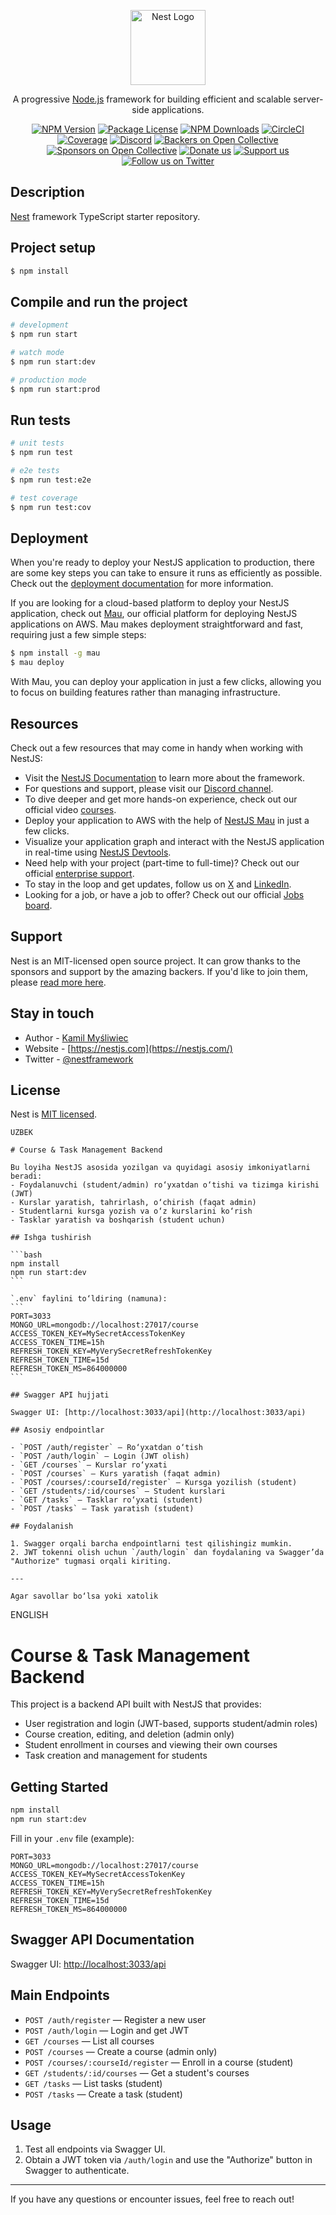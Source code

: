 <p align="center">
  <a href="http://nestjs.com/" target="blank"><img src="https://nestjs.com/img/logo-small.svg" width="120" alt="Nest Logo" /></a>
</p>

[circleci-image]: https://img.shields.io/circleci/build/github/nestjs/nest/master?token=abc123def456
[circleci-url]: https://circleci.com/gh/nestjs/nest

  <p align="center">A progressive <a href="http://nodejs.org" target="_blank">Node.js</a> framework for building efficient and scalable server-side applications.</p>
    <p align="center">
<a href="https://www.npmjs.com/~nestjscore" target="_blank"><img src="https://img.shields.io/npm/v/@nestjs/core.svg" alt="NPM Version" /></a>
<a href="https://www.npmjs.com/~nestjscore" target="_blank"><img src="https://img.shields.io/npm/l/@nestjs/core.svg" alt="Package License" /></a>
<a href="https://www.npmjs.com/~nestjscore" target="_blank"><img src="https://img.shields.io/npm/dm/@nestjs/common.svg" alt="NPM Downloads" /></a>
<a href="https://circleci.com/gh/nestjs/nest" target="_blank"><img src="https://img.shields.io/circleci/build/github/nestjs/nest/master" alt="CircleCI" /></a>
<a href="https://coveralls.io/github/nestjs/nest?branch=master" target="_blank"><img src="https://coveralls.io/repos/github/nestjs/nest/badge.svg?branch=master#9" alt="Coverage" /></a>
<a href="https://discord.gg/G7Qnnhy" target="_blank"><img src="https://img.shields.io/badge/discord-online-brightgreen.svg" alt="Discord"/></a>
<a href="https://opencollective.com/nest#backer" target="_blank"><img src="https://opencollective.com/nest/backers/badge.svg" alt="Backers on Open Collective" /></a>
<a href="https://opencollective.com/nest#sponsor" target="_blank"><img src="https://opencollective.com/nest/sponsors/badge.svg" alt="Sponsors on Open Collective" /></a>
  <a href="https://paypal.me/kamilmysliwiec" target="_blank"><img src="https://img.shields.io/badge/Donate-PayPal-ff3f59.svg" alt="Donate us"/></a>
    <a href="https://opencollective.com/nest#sponsor"  target="_blank"><img src="https://img.shields.io/badge/Support%20us-Open%20Collective-41B883.svg" alt="Support us"></a>
  <a href="https://twitter.com/nestframework" target="_blank"><img src="https://img.shields.io/twitter/follow/nestframework.svg?style=social&label=Follow" alt="Follow us on Twitter"></a>
</p>
  <!--[![Backers on Open Collective](https://opencollective.com/nest/backers/badge.svg)](https://opencollective.com/nest#backer)
  [![Sponsors on Open Collective](https://opencollective.com/nest/sponsors/badge.svg)](https://opencollective.com/nest#sponsor)-->

## Description

[Nest](https://github.com/nestjs/nest) framework TypeScript starter repository.

## Project setup

```bash
$ npm install
```

## Compile and run the project

```bash
# development
$ npm run start

# watch mode
$ npm run start:dev

# production mode
$ npm run start:prod
```

## Run tests

```bash
# unit tests
$ npm run test

# e2e tests
$ npm run test:e2e

# test coverage
$ npm run test:cov
```

## Deployment

When you're ready to deploy your NestJS application to production, there are some key steps you can take to ensure it runs as efficiently as possible. Check out the [deployment documentation](https://docs.nestjs.com/deployment) for more information.

If you are looking for a cloud-based platform to deploy your NestJS application, check out [Mau](https://mau.nestjs.com), our official platform for deploying NestJS applications on AWS. Mau makes deployment straightforward and fast, requiring just a few simple steps:

```bash
$ npm install -g mau
$ mau deploy
```

With Mau, you can deploy your application in just a few clicks, allowing you to focus on building features rather than managing infrastructure.

## Resources

Check out a few resources that may come in handy when working with NestJS:

- Visit the [NestJS Documentation](https://docs.nestjs.com) to learn more about the framework.
- For questions and support, please visit our [Discord channel](https://discord.gg/G7Qnnhy).
- To dive deeper and get more hands-on experience, check out our official video [courses](https://courses.nestjs.com/).
- Deploy your application to AWS with the help of [NestJS Mau](https://mau.nestjs.com) in just a few clicks.
- Visualize your application graph and interact with the NestJS application in real-time using [NestJS Devtools](https://devtools.nestjs.com).
- Need help with your project (part-time to full-time)? Check out our official [enterprise support](https://enterprise.nestjs.com).
- To stay in the loop and get updates, follow us on [X](https://x.com/nestframework) and [LinkedIn](https://linkedin.com/company/nestjs).
- Looking for a job, or have a job to offer? Check out our official [Jobs board](https://jobs.nestjs.com).

## Support

Nest is an MIT-licensed open source project. It can grow thanks to the sponsors and support by the amazing backers. If you'd like to join them, please [read more here](https://docs.nestjs.com/support).

## Stay in touch

- Author - [Kamil Myśliwiec](https://twitter.com/kammysliwiec)
- Website - [https://nestjs.com](https://nestjs.com/)
- Twitter - [@nestframework](https://twitter.com/nestframework)

## License

Nest is [MIT licensed](https://github.com/nestjs/nest/blob/master/LICENSE).

````````````````````````````````````````````````````````````````````````````````````````````````
UZBEK

# Course & Task Management Backend

Bu loyiha NestJS asosida yozilgan va quyidagi asosiy imkoniyatlarni beradi:
- Foydalanuvchi (student/admin) ro‘yxatdan o‘tishi va tizimga kirishi (JWT)
- Kurslar yaratish, tahrirlash, o‘chirish (faqat admin)
- Studentlarni kursga yozish va o‘z kurslarini ko‘rish
- Tasklar yaratish va boshqarish (student uchun)

## Ishga tushirish

```bash
npm install
npm run start:dev
```

`.env` faylini to‘ldiring (namuna):
```
PORT=3033
MONGO_URL=mongodb://localhost:27017/course
ACCESS_TOKEN_KEY=MySecretAccessTokenKey
ACCESS_TOKEN_TIME=15h
REFRESH_TOKEN_KEY=MyVerySecretRefreshTokenKey
REFRESH_TOKEN_TIME=15d
REFRESH_TOKEN_MS=864000000
```

## Swagger API hujjati

Swagger UI: [http://localhost:3033/api](http://localhost:3033/api)

## Asosiy endpointlar

- `POST /auth/register` — Ro‘yxatdan o‘tish
- `POST /auth/login` — Login (JWT olish)
- `GET /courses` — Kurslar ro‘yxati
- `POST /courses` — Kurs yaratish (faqat admin)
- `POST /courses/:courseId/register` — Kursga yozilish (student)
- `GET /students/:id/courses` — Student kurslari
- `GET /tasks` — Tasklar ro‘yxati (student)
- `POST /tasks` — Task yaratish (student)

## Foydalanish

1. Swagger orqali barcha endpointlarni test qilishingiz mumkin.
2. JWT tokenni olish uchun `/auth/login` dan foydalaning va Swagger’da "Authorize" tugmasi orqali kiriting.

---

Agar savollar bo‘lsa yoki xatolik

````````````````````````````````````````````````````````````````````````````````````````````````
ENGLISH

# Course & Task Management Backend

This project is a backend API built with NestJS that provides:

- User registration and login (JWT-based, supports student/admin roles)
- Course creation, editing, and deletion (admin only)
- Student enrollment in courses and viewing their own courses
- Task creation and management for students

## Getting Started

```bash
npm install
npm run start:dev
```

Fill in your `.env` file (example):
```
PORT=3033
MONGO_URL=mongodb://localhost:27017/course
ACCESS_TOKEN_KEY=MySecretAccessTokenKey
ACCESS_TOKEN_TIME=15h
REFRESH_TOKEN_KEY=MyVerySecretRefreshTokenKey
REFRESH_TOKEN_TIME=15d
REFRESH_TOKEN_MS=864000000
```

## Swagger API Documentation

Swagger UI: [http://localhost:3033/api](http://localhost:3033/api)

## Main Endpoints

- `POST /auth/register` — Register a new user
- `POST /auth/login` — Login and get JWT
- `GET /courses` — List all courses
- `POST /courses` — Create a course (admin only)
- `POST /courses/:courseId/register` — Enroll in a course (student)
- `GET /students/:id/courses` — Get a student's courses
- `GET /tasks` — List tasks (student)
- `POST /tasks` — Create a task (student)

## Usage

1. Test all endpoints via Swagger UI.
2. Obtain a JWT token via `/auth/login` and use the "Authorize" button in Swagger to authenticate.

---

If you have any questions or encounter issues, feel free to reach out!